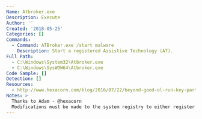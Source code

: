 ```yaml
---
Name: Atbroker.exe
Description: Execute
Author: ''
Created: '2018-05-25'
Categories: []
Commands:
  - Command: ATBroker.exe /start malware
    Description: Start a registered Assistive Technology (AT).
Full Path:
  - C:\Windows\System32\Atbroker.exe
  - C:\Windows\SysWOW64\Atbroker.exe
Code Sample: []
Detection: []
Resources:
  - http://www.hexacorn.com/blog/2016/07/22/beyond-good-ol-run-key-part-42/
Notes: >
  Thanks to Adam - @hexacorn
  Modifications must be made to the system registry to either register or modify an existing Assistibe Technology (AT) service entry.
---
```

